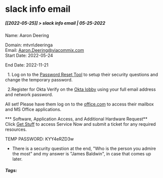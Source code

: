 # slack info email
##### [[2022-05-25]] > slack info email | 05-25-2022

Name: Aaron Deering  

Domain: mtvn\deeringa  
Email: [Aaron.Deering@viacommix.com](mailto:Aaron.Deering@viacommix.com)  
Start Date: 2022-05-24  

End Date: 2022-11-21  

  1. Log on to the [Password Reset Tool](https://reset.viacom.com/pmuser "https://reset.viacom.com/pmuser") to setup their security questions and change the temporary password.  
  
  2.Register for Okta Verify on the [Okta lobby](https://urldefense.proofpoint.com/v2/url?u=https-3A__cbsi.okta.com_login_login.htm&d=DwMFaQ&c=jGUuvAdBXp_VqQ6t0yah2g&r=4oGnY-d55p4hOeuqXATAzwYlDkC95TZX5TzGnozlND8&m=iwYaILb6-JAcpPV2r3eAJup2Js7UZ8BGdL1uXPY2iSPxbRbb8RcbA1hVz7Igi1E7&s=s7e_q_S4V8x7Nxxw-zvNhb5eEYz2fLhK4ooQGSI82tI&e= "https://urldefense.proofpoint.com/v2/url?u=https-3A__cbsi.okta.com_login_login.htm&d=DwMFaQ&c=jGUuvAdBXp_VqQ6t0yah2g&r=4oGnY-d55p4hOeuqXATAzwYlDkC95TZX5TzGnozlND8&m=iwYaILb6-JAcpPV2r3eAJup2Js7UZ8BGdL1uXPY2iSPxbRbb8RcbA1hVz7Igi1E7&s=s7e_q_S4V8x7Nxxw-zvNhb5") using your full email address and network password.  
  
All set! Please have them log on to the [office.com](http://office.com/) to access their mailbox and MS Office applications.  
  
*** Software, Application Access, and Additional Hardware Request**  
Click [Get Stuff](https://urldefense.proofpoint.com/v2/url?u=https-3A__viacomcbs.service-2Dnow.com_vcsp-3Fid-3Dvia-5Fsc-5Fcategory&d=DwMFaQ&c=jGUuvAdBXp_VqQ6t0yah2g&r=4oGnY-d55p4hOeuqXATAzwYlDkC95TZX5TzGnozlND8&m=iwYaILb6-JAcpPV2r3eAJup2Js7UZ8BGdL1uXPY2iSPxbRbb8RcbA1hVz7Igi1E7&s=LOxzLuh625Pb5YpG3quR_MNyDVLQ80FDoKVGBO-aGEk&e= "https://urldefense.proofpoint.com/v2/url?u=https-3A__viacomcbs.service-2Dnow.com_vcsp-3Fid-3Dvia-5Fsc-5Fcategory&d=DwMFaQ&c=jGUuvAdBXp_VqQ6t0yah2g&r=4oGnY-d55p4hOeuqXATAzwYlDkC95TZX5TzGnozlND8&m=iwYaILb6-JAcpPV2r3eAJup2Js7UZ8BGdL1uXPY2iSPxbRbb8RcbA1hVz7Ig") to access Service Now and submit a ticket for any required resources.

TEMP PASSWORD: KYY4eRZD3w

- There is a security question at the end, "Who is the person you admire the most" and my answer is "James Baldwin", in case that comes up later.

##### Tags: 
